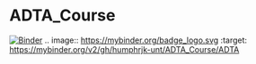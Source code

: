 # ADTA_Course
[![Binder](https://mybinder.org/badge_logo.svg)](https://mybinder.org/v2/gh/humphrjk-unt/ADTA_Course/ADTA)
.. image:: https://mybinder.org/badge_logo.svg
 :target: https://mybinder.org/v2/gh/humphrjk-unt/ADTA_Course/ADTA
